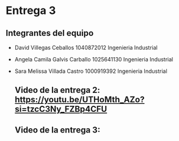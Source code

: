 # Entrega 3

## Integrantes del equipo
- David Villegas Ceballos
  1040872012
  Ingenieria Industrial

- Angela Camila Galvis Carballo
  1025641130
  Ingenieria Industrial

- Sara Melissa Villada Castro
  1000919392
  Ingenieria Industrial

  ## Video de la entrega 2: https://youtu.be/UTHoMth_AZo?si=tzcC3Ny_FZBp4CFU
  ## Video de la entrega 3:

